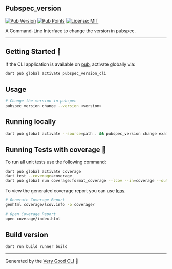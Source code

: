 ## Pubspec_version

[![Pub Version][pub_version_badge]][pub_package_link]
[![Pub Points][pub_points_badge]][pub_points_link]
[![License: MIT][license_badge]][license_link]

A Command-Line Interface to change the version in pubspec.

---

## Getting Started 🚀

If the CLI application is available on [pub](https://pub.dev), activate globally via:

```sh
dart pub global activate pubspec_version_cli
```

## Usage

```sh
# Change the version in pubspec
pubspec_version change --version <version>
```

## Running locally

```sh
dart pub global activate --source=path . && pubspec_version change example --version 0.0.1+1
```

## Running Tests with coverage 🧪

To run all unit tests use the following command:

```sh
dart pub global activate coverage
dart test --coverage=coverage
dart pub global run coverage:format_coverage --lcov --in=coverage --out=coverage/lcov.info
```

To view the generated coverage report you can use [lcov](https://github.com/linux-test-project/lcov).

```sh
# Generate Coverage Report
genhtml coverage/lcov.info -o coverage/

# Open Coverage Report
open coverage/index.html
```

## Build version

```sh
dart run build_runner build
```

---

Generated by the [Very Good CLI][very_good_cli_link] 🤖

[license_badge]: https://img.shields.io/github/license/lsaudon/pubspec_version_cli
[license_link]: https://img.shields.io/github/license/lsaudon/pubspec_version_cli
[very_good_cli_link]: https://github.com/VeryGoodOpenSource/very_good_cli
[pub_points_badge]: https://img.shields.io/pub/points/pubspec_version_cli
[pub_version_badge]: https://img.shields.io/pub/v/pubspec_version_cli
[pub_package_link]: https://pub.dev/packages/pubspec_version_cli
[pub_points_link]: https://pub.dev/packages/pubspec_version_cli/score
